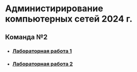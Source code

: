 # Администирирование компьютерных сетей 2024 г.

## Команда №2

- ### [Лабораторная работа 1](./LR1)
- ### [Лабораторная работа 2](./LR2)